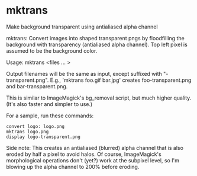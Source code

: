 # mktrans
Make background transparent using antialiased alpha channel

mktrans: Convert images into shaped transparent pngs by floodfilling
	 the background with transparency (antialiased alpha channel).
         Top left pixel is assumed to be the background color.

Usage: mktrans <files ... >

Output filenames will be the same as input, except suffixed with
"-transparent.png". E.g., 'mktrans foo.gif bar.jpg' creates
foo-transparent.png and bar-transparent.png.

This is similar to ImageMagick's bg_removal script, but much higher
quality. (It's also faster and simpler to use.) 

For a sample, run these commands:

    convert logo: logo.png
    mktrans logo.png
    display logo-transparent.png

Side note: This creates an antialiased (blurred) alpha channel that is
also eroded by half a pixel to avoid halos. Of course, ImageMagick's
morphological operations don't (yet?) work at the subpixel level, so
I'm blowing up the alpha channel to 200% before eroding.
